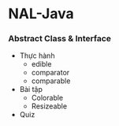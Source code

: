 # NAL-Java
### Abstract Class & Interface
+ Thực hành
  + edible
  + comparator
  + comparable
+ Bài tập
  + Colorable
  + Resizeable
+ Quiz